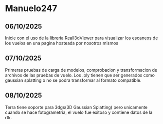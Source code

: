 # Manuelo247

## 06/10/2025
Inicie con el uso de la libreria Reall3dViewer para visualizar los escaneos de los vuelos en una pagina hosteada por nosotros mismos

## 07/10/2025
Primeras pruebas de carga de modelos, comprobacion y transformacion de archivos de las pruebas de vuelo. Los .ply tienen que ser generados como gaussian splatting o no se podra transformar al formato compatible.

## 08/10/2025
Terra tiene soporte para 3dgs(3D Gaussian Splatting) pero unicamente cuando se hace fotogrametria, el vuelo fue exitoso y contiene datos de la rtk.